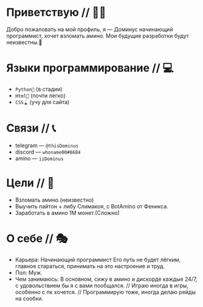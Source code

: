 # Приветствую // 👋🏻

Добро пожаловать на мой профиль, я — Доминус начинающий программист, хочет взломать амино.
Мои будущие разработки будут неизвестны.🍷

# Языки программирование // 💻
- ```Python🐍``` (в стадии)
- ```Html🎋``` (почти легко)
- ```CSS🪀``` (учу для сайта)

# Связи // 📞

- telegram — ```@thisDominus```
- discord — ```whoname00#8684```
- amino — ```iiDominus```

# Цели // 📑
- Взломать амино.(неизвестно)
- Выучить пайтон + либу Слимакоя, с BotAmino от Феникса.
- Заработать в амино 1М монет.(Сложно)

# О себе // 🎭
- Карьера: Начинающий программист
Его путь не будет лёгким, главное стараться, принимать на это настроение и труд.
- Пол: Муж.
- Чем занимаюсь:
В основном, сижу в амино и дискорде каждые 24/7, с удовольствием бы я с вами пообщался.
// Играю иногда в игры, особенно с пк хочется.
// Программирую тоже, иногда делаю рейды на сообки.
